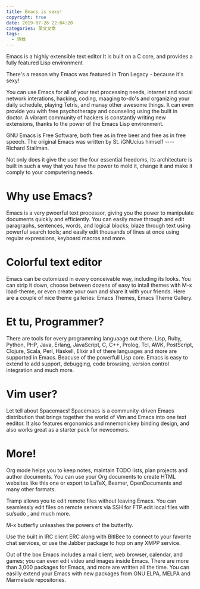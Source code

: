 ```yaml
---
title: Emacs is sexy!
copyright: true
date: 2019-07-26 22:04:20
categories: 英文文章
tags:
  - 转载
---
```


Emacs is a highly extensible text editor.It is built on a C core, and provides a fully featured Lisp environment

There's a reason why Emacs was featured in Tron Legacy - because it's sexy!

You can use Emacs for all of your text processing needs, internet and social network interations, hacking, coding, maaging to-do's and organizing your daily schedule, playing Tetris, and manay other awesome things. It can even provide you with free psychotherapy and counseling using the built in doctor. A vibrant community of hackers is constantly writing new extensions, thanks to the power of the Emacs Lisp environment.

GNU Emacs is Free Software, both free as in free beer and free as in free speech. The original Emacs was written by St. iGNUcius himself ---- Richard Stallman.

Not only does it give the user the four essential freedoms, its architecture is built in such a way that you have the power to mold it, change it and make it comply to your computering needs.

<!--more-->

# Why use Emacs?

Emacs is a very pwoerful text processor, giving you the power to manipulate documents quickly and efficiently. You can easily move through and edit paragraphs, sentences, words, and logical blocks; blaze through text using powerful search tools; and easily edit thousands of lines at once using regular expressions, keyboard macros and more.

# Colorful text editor

Emacs can be cutomized in every conceivable way, including its looks. You can strip it down, choose between dozens of easy to intall themes with M-x load-theme, or even create your own and share it with your friends. Here are a couple of nice theme galleries: Emacs Themes, Emacs Theme Gallery.

# Et tu, Programmer?

There are tools for every programming languaage out there. Lisp, Ruby, Python, PHP, Java, Erlang, JavaScript, C, C++, Prolog, Tcl, AWK, PostScript, Clojure, Scala, Perl, Haskell, Elixir all of there languages and more are supported in Emacs. Beacuse of the powerfull Lisp core. Emacs is easy to extend to add support, debugging, code browsing, version control integration and much more.

# Vim user?

Let tell about Spacemacs! Spacemacs is a community-driven Emacs distribution that brings together the world of Vim and Emacs into one text eeditor. It also features ergonomics and mnemonickey binding design, and also works great as a starter pack for newcomers.

# More!

Org mode helps you to keep notes, maintain TODO lists, plan projects and author documents. You can use your Org documents to create HTML websites like this one or export to LaTeX, Beamer, OpenDocuments and many other formats.

Tramp allows you to edit remote files without leaving Emacs. You can seamlessly edit files on remote servers via SSH for FTP.edit local files with su/sudo , and much more.

M-x butterfly unleashes the powers of the butterfly.

Use the built in IRC client ERC along with BitlBee to connect to your favorite chat services, or use the Jabber package to hop on any XMPP service.

Out of the box Emacs includes a mail client, web browser, calendar, and games; you can even edit video and images inside Emacs. There are more than 3,000 packages for Emacs, and more are written all the time. You can easilly extend your Emacs with new packages from GNU ELPA, MELPA and Marmelade repositories.
